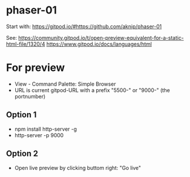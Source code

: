 # phaser-01

Start with: https://gitpod.io/#https://github.com/aknip/phaser-01

See:
https://community.gitpod.io/t/open-preview-equivalent-for-a-static-html-file/1320/4
https://www.gitpod.io/docs/languages/html

# For preview
- View - Command Palette: Simple Browser
- URL is current gitpod-URL with a prefix "5500-" or "9000-" (the portnumber)

## Option 1
- npm install http-server -g
- http-server -p 9000

## Option 2
- Open live preview by clicking buttom right: "Go live"
